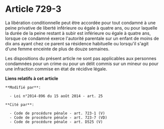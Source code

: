 # Article 729-3

La libération conditionnelle peut être accordée pour tout condamné à une peine privative de liberté inférieure ou égale à
quatre ans, ou pour laquelle la durée de la peine restant à subir est inférieure ou égale à quatre ans, lorsque ce condamné
exerce l'autorité parentale sur un enfant de moins de dix ans ayant chez ce parent sa résidence habituelle ou lorsqu'il
s'agit d'une femme enceinte de plus de douze semaines.

Les dispositions du présent article ne sont pas applicables aux personnes condamnées pour un crime ou pour un délit commis
sur un mineur ou pour une infraction commise en état de récidive légale.

**Liens relatifs à cet article**

	**Modifié par**:

	  - Loi n°2014-896 du 15 août 2014 - art. 25

	**Cité par**:

	  - Code de procédure pénale - art. 723-1 (V)
	  - Code de procédure pénale - art. 723-7 (VD)
	  - Code de procédure pénale - art. D525 (V)
